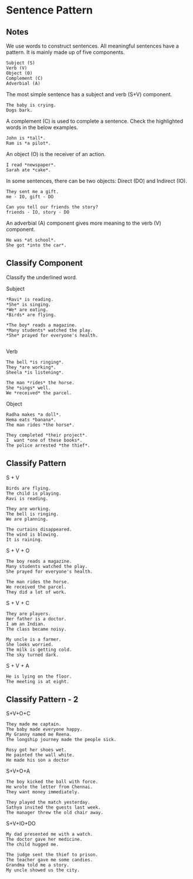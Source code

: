 # Sentence Pattern

## Notes

We use words to construct sentences. All meaningful sentences have a pattern. It
is mainly made up of five components.

```
Subject (S)
Verb (V)
Object (O)
Complement (C)
Adverbial (A)
```

The most simple sentence has a subject and verb (S+V) component.

```
The baby is crying.
Dogs bark.
```

A complement (C) is used to complete a sentence. Check the highlighted words in
the below examples.

```
John is *tall*.
Ram is *a pilot*.
```

An object (O) is the receiver of an action.

```
I read *newspaper*.
Sarah ate *cake*.
```

In some sentences, there can be two objects: Direct (DO) and Indirect (IO).

```
They sent me a gift.
me - IO, gift - DO

Can you tell our friends the story?
friends - IO, story - DO

```

An adverbial (A) component gives more meaning to the verb (V) component.

```
He was *at school*.
She got *into the car*.

```

## Classify Component

Classify the underlined word.

Subject

```
*Ravi* is reading.
*She* is singing.
*We* are eating.
*Birds* are flying.

*The boy* reads a magazine.
*Many students* watched the play.
*She* prayed for everyone's health.


```

Verb

```
The bell *is ringing*.
They *are working*.
Sheela *is listening*.

The man *rides* the horse.
She *sings* well.
We *received* the parcel.
```

Object

```
Radha makes *a doll*.
Hema eats *banana*.
The man rides *the horse*.

They completed *their project*.
I  want *one of these books*.
The police arrested *the thief*.
```

## Classify Pattern

S + V

```
Birds are flying.
The child is playing.
Ravi is reading.

They are working.
The bell is ringing.
We are planning.

The curtains disappeared.
The wind is blowing.
It is raining.
```

S + V + O

```
The boy reads a magazine.
Many students watched the play.
She prayed for everyone's health.

The man rides the horse.
We received the parcel.
They did a lot of work.
```

S + V + C

```
They are players.
Her father is a doctor.
I am an Indian.
The class became noisy.

My uncle is a farmer.
She looks worried.
The milk is getting cold.
The sky turned dark.
```

S + V + A

```
He is lying on the floor.
The meeting is at eight.

```

## Classify Pattern - 2

S+V+O+C

```
They made me captain.
The baby made everyone happy.
My Granny named me Reena.
The longship journey made the people sick.

Rosy got her shoes wet.
He painted the wall white.
He made his son a doctor
```

S+V+O+A

```
The boy kicked the ball with force.
He wrote the letter from Chennai.
They want money immediately.

They played the match yesterday.
Sathya invited the guests last week.
The manager threw the old chair away.
```

S+V+IO+DO

```
My dad presented me with a watch.
The doctor gave her medicine.
The child hugged me.

The judge sent the thief to prison.
The teacher gave me some candies.
Grandma told me a story.
My uncle showed us the city.
```

